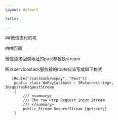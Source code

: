 ```yaml
---
layout: default

title: 

---
```


##微信支付的坑

###回调

微信请求回调地址的post参数是stream

所以servicestack服务器的route应该写成如下格式

	   [Route("/callback/wxpay", "Post")]
		public class WxPayCallback : IReturn<string>, IRequiresRequestStream
		{
			/// <summary>
			/// The raw Http Request Input Stream
			/// </summary>
			public Stream RequestStream {get;set;}
		}
	



